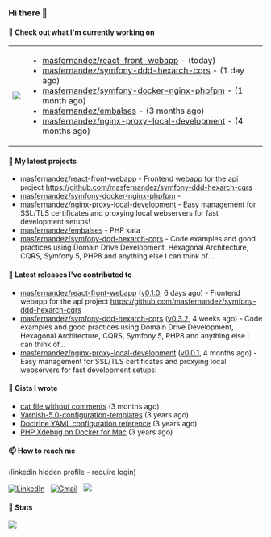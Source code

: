 ### Hi there 👋

#### 👷 Check out what I'm currently working on

<table cellspacing="0" cellpadding="0" style="border: none; width: 100%;">
<tbody>
<tr style="width: 45%;">
<td align="center">
<img src="https://github-readme-stats.anuraghazra1.vercel.app/api/top-langs/?username=masfernandez" />
</td>
<td>


- [masfernandez/react-front-webapp](https://github.com/masfernandez/react-front-webapp) - (today)
- [masfernandez/symfony-ddd-hexarch-cqrs](https://github.com/masfernandez/symfony-ddd-hexarch-cqrs) - (1 day ago)
- [masfernandez/symfony-docker-nginx-phpfpm](https://github.com/masfernandez/symfony-docker-nginx-phpfpm) - (1 month ago)
- [masfernandez/embalses](https://github.com/masfernandez/embalses) - (3 months ago)
- [masfernandez/nginx-proxy-local-development](https://github.com/masfernandez/nginx-proxy-local-development) - (4 months ago)

</td>
</tr>
</tbody>
</table>

#### 🌱 My latest projects

- [masfernandez/react-front-webapp](https://github.com/masfernandez/react-front-webapp) - Frontend webapp for the api project https://github.com/masfernandez/symfony-ddd-hexarch-cqrs
- [masfernandez/symfony-docker-nginx-phpfpm](https://github.com/masfernandez/symfony-docker-nginx-phpfpm) - 
- [masfernandez/nginx-proxy-local-development](https://github.com/masfernandez/nginx-proxy-local-development) - Easy management for SSL/TLS certificates and proxying local webservers for fast development setups!
- [masfernandez/embalses](https://github.com/masfernandez/embalses) - PHP kata
- [masfernandez/symfony-ddd-hexarch-cqrs](https://github.com/masfernandez/symfony-ddd-hexarch-cqrs) - Code examples and good practices using Domain Drive Development, Hexagonal Architecture, CQRS, Symfony 5, PHP8 and anything else I can think of...

#### 🔭 Latest releases I've contributed to

- [masfernandez/react-front-webapp](https://github.com/masfernandez/react-front-webapp) ([v0.1.0](https://github.com/masfernandez/react-front-webapp/releases/tag/v0.1.0), 6 days ago) - Frontend webapp for the api project https://github.com/masfernandez/symfony-ddd-hexarch-cqrs
- [masfernandez/symfony-ddd-hexarch-cqrs](https://github.com/masfernandez/symfony-ddd-hexarch-cqrs) ([v0.3.2](https://github.com/masfernandez/symfony-ddd-hexarch-cqrs/releases/tag/v0.3.2), 4 weeks ago) - Code examples and good practices using Domain Drive Development, Hexagonal Architecture, CQRS, Symfony 5, PHP8 and anything else I can think of...
- [masfernandez/nginx-proxy-local-development](https://github.com/masfernandez/nginx-proxy-local-development) ([v0.0.1](https://github.com/masfernandez/nginx-proxy-local-development/releases/tag/v0.0.1), 4 months ago) - Easy management for SSL/TLS certificates and proxying local webservers for fast development setups!

#### 📓 Gists I wrote

- [cat file without comments](https://gist.github.com/1d9130306df464fe1897df1728291704) (3 months ago)
- [Varnish-5.0-configuration-templates](https://gist.github.com/56f2794ee6c9a0e46947b469a7653a5c) (3 years ago)
- [Doctrine YAML configuration reference](https://gist.github.com/8ac27c85e889986f51ed1ee3a1209ff3) (3 years ago)
- [PHP Xdebug on Docker for Mac](https://gist.github.com/fb1ad02b624f911040b70afbf9c6db44) (3 years ago)

#### 📫 How to reach me

(linkedin hidden profile - require login)

<a href="https://www.linkedin.com/in/masfernandez/"><img alt="LinkedIn" src="https://img.shields.io/badge/linkedin%20-%230077B5.svg?&style=flat&logo=linkedin&logoColor=white"/></a> &nbsp;
<a href="mailto:mangel.sanfer@gmail.com?subject=[GitHub]%20Contact"><img alt="Gmail" src="https://img.shields.io/badge/Gmail-D14836?style=flat&logo=gmail&logoColor=white" /></a> &nbsp;
<a href="https://instagram.com/mangel.sanfer"><img src="https://img.shields.io/badge/-@mangel.sanfer-E4405F?style=flat&logo=Instagram&logoColor=white"/></a> &nbsp;

#### 🧭 Stats

<p>
    <img src="https://views.whatilearened.today/views/github/masfernandez/views.svg"/>
</p>